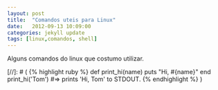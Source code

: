 ```yaml
---
layout: post
title:  "Comandos uteis para Linux"
date:   2012-09-13 10:09:00
categories: jekyll update
tags: [linux,comandos, shell]
---
```

Alguns comandos do linux que costumo utilizar.

[//]: # (
{% highlight ruby %}
def print_hi(name)
  puts "Hi, #{name}"
end
print_hi('Tom')
#=> prints 'Hi, Tom' to STDOUT.
{% endhighlight %}
)